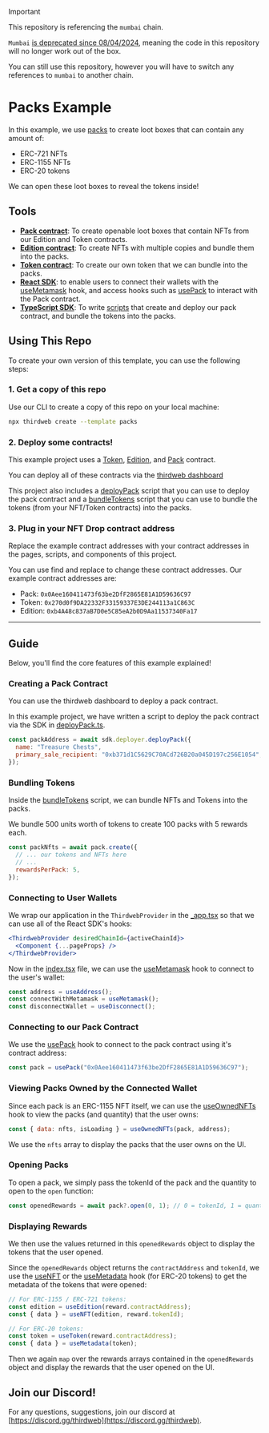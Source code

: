 > [!Important]  
> This repository is referencing the `mumbai` chain.
> 
> `Mumbai` [is deprecated since 08/04/2024](https://blog.thirdweb.com/deprecation-of-mumbai-testnet/), meaning the code in this repository will no longer work out of the box.
>
> You can still use this repository, however you will have to switch any references to `mumbai` to another chain.

# Packs Example

In this example, we use [packs](https://portal.thirdweb.com/pre-built-contracts/pack) to create loot boxes that can contain any amount of:

- ERC-721 NFTs
- ERC-1155 NFTs
- ERC-20 tokens

We can open these loot boxes to reveal the tokens inside!

## Tools

- [**Pack contract**](https://portal.thirdweb.com/pre-built-contracts/pack): To create openable loot boxes that contain NFTs from our Edition and Token contracts.
- [**Edition contract**](https://portal.thirdweb.com/pre-built-contracts/edition): To create NFTs with multiple copies and bundle them into the packs.
- [**Token contract**](https://portal.thirdweb.com/pre-built-contracts/token): To create our own token that we can bundle into the packs.
- [**React SDK**](https://docs.thirdweb.com/react): to enable users to connect their wallets with the [useMetamask](https://portal.thirdweb.com/react/react.usemetamask) hook, and access hooks such as [usePack](https://portal.thirdweb.com/react/react.usePack) to interact with the Pack contract.
- [**TypeScript SDK**](https://docs.thirdweb.com/typescript): To write [scripts](./scripts) that create and deploy our pack contract, and bundle the tokens into the packs.

## Using This Repo

To create your own version of this template, you can use the following steps:

### 1. Get a copy of this repo

Use our CLI to create a copy of this repo on your local machine:

```bash
npx thirdweb create --template packs
```

### 2. Deploy some contracts!

This example project uses a [Token](https://portal.thirdweb.com/pre-built-contracts/token), [Edition](https://portal.thirdweb.com/pre-built-contracts/edition), and [Pack](https://portal.thirdweb.com/pre-built-contracts/pack) contract.

You can deploy all of these contracts via the [thirdweb dashboard](https://thirdweb.com/dashboard)

This project also includes a [deployPack](./scripts/deployPack.mjs) script that you can use to deploy the pack contract and a [bundleTokens](./scripts/bundleTokens.mjs) script that you can use to bundle the tokens (from your NFT/Token contracts) into the packs.

### 3. Plug in your NFT Drop contract address

Replace the example contract addresses with your contract addresses in the pages, scripts, and components of this project.

You can use find and replace to change these contract addresses. Our example contract addresses are:

- Pack: `0x0Aee160411473f63be2DfF2865E81A1D59636C97`
- Token: `0x270d0f9DA22332F33159337E3DE244113a1C863C`
- Edition: `0xb4A48c837aB7D0e5C85eA2b0D9Aa11537340Fa17`

---

## Guide

Below, you'll find the core features of this example explained!

### Creating a Pack Contract

You can use the thirdweb dashboard to deploy a pack contract.

In this example project, we have written a script to deploy the pack contract via the SDK in [deployPack.ts](./scripts/deployPack.mjs).

```js
const packAddress = await sdk.deployer.deployPack({
  name: "Treasure Chests",
  primary_sale_recipient: "0xb371d1C5629C70ACd726B20a045D197c256E1054",
});
```

### Bundling Tokens

Inside the [bundleTokens](./scripts/bundleTokens.mjs) script, we can bundle NFTs and Tokens into the packs.

We bundle 500 units worth of tokens to create 100 packs with 5 rewards each.

```jsx
const packNfts = await pack.create({
  // ... our tokens and NFTs here
  // ...
  rewardsPerPack: 5,
});
```

### Connecting to User Wallets

We wrap our application in the `ThirdwebProvider` in the [\_app.tsx](./pages/_app.tsx) so that we can use all of the React SDK's hooks:

```jsx
<ThirdwebProvider desiredChainId={activeChainId}>
  <Component {...pageProps} />
</ThirdwebProvider>
```

Now in the [index.tsx](./pages/index.tsx) file, we can use the [useMetamask](https://portal.thirdweb.com/react/react.usemetamask) hook to connect to the user's wallet:

```jsx
const address = useAddress();
const connectWithMetamask = useMetamask();
const disconnectWallet = useDisconnect();
```

### Connecting to our Pack Contract

We use the [usePack](https://portal.thirdweb.com/react/react.usepack) hook to connect to the pack contract using it's contract address:

```jsx
const pack = usePack("0x0Aee160411473f63be2DfF2865E81A1D59636C97");
```

### Viewing Packs Owned by the Connected Wallet

Since each pack is an ERC-1155 NFT itself, we can use the [useOwnedNFTs](https://portal.thirdweb.com/react/react.useownednfts) hook to view the packs (and quantity) that the user owns:

```jsx
const { data: nfts, isLoading } = useOwnedNFTs(pack, address);
```

We use the `nfts` array to display the packs that the user owns on the UI.

### Opening Packs

To open a pack, we simply pass the tokenId of the pack and the quantity to open to the `open` function:

```jsx
const openedRewards = await pack?.open(0, 1); // 0 = tokenId, 1 = quantity
```

### Displaying Rewards

We then use the values returned in this `openedRewards` object to display the tokens that the user opened.

Since the `openedRewards` object returns the `contractAddress` and `tokenId`, we use the [useNFT](https://portal.thirdweb.com/react/react.usenft) or the
[useMetadata](https://portal.thirdweb.com/react/react.usemetadata) hook (for ERC-20 tokens) to get the metadata of the tokens that were opened:

```jsx
// For ERC-1155 / ERC-721 tokens:
const edition = useEdition(reward.contractAddress);
const { data } = useNFT(edition, reward.tokenId);

// For ERC-20 tokens:
const token = useToken(reward.contractAddress);
const { data } = useMetadata(token);
```

Then we again `map` over the rewards arrays contained in the `openedRewards` object and display the rewards that the user opened on the UI.

## Join our Discord!

For any questions, suggestions, join our discord at [https://discord.gg/thirdweb](https://discord.gg/thirdweb).
